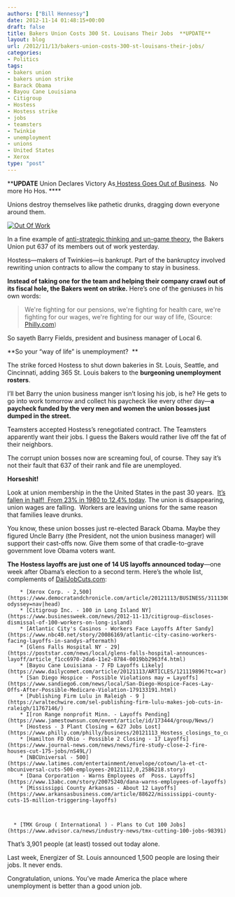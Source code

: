 ```yaml
---
authors: ["Bill Hennessy"]
date: 2012-11-14 01:48:15+00:00
draft: false
title: Bakers Union Costs 300 St. Louisans Their Jobs  **UPDATE**
layout: blog
url: /2012/11/13/bakers-union-costs-300-st-louisans-their-jobs/
categories:
- Politics
tags:
- bakers union
- bakers union strike
- Barack Obama
- Bayou Cane Louisiana
- Citigroup
- Hostess
- Hostess strike
- jobs
- teamsters
- Twinkie
- unemployment
- unions
- United States
- Xerox
type: "post"
---
```


****UPDATE** Union Declares Victory As[ Hostess Goes Out of Business](https://stlouis.cbslocal.com/2012/11/16/breaking-hostess-shutting-down-for-good-after-labor-clash/).  No more Ho Hos. ****

Unions destroy themselves like pathetic drunks, dragging down everyone around them.

[![Out Of Work](https://ludicrite.files.wordpress.com/2012/11/hostess-strike-raw_thumb.jpg)
](https://ludicrite.files.wordpress.com/2012/11/hostess-strike-raw.jpg)

In a fine example of [anti-strategic thinking and un-game theory](https://hennessysview.com/2012/11/12/dont-expect-boehner-to-play-the-black-knight/), the Bakers Union put 637 of its members out of work yesterday.

Hostess—makers of Twinkies—is bankrupt. Part of the bankruptcy involved rewriting union contracts to allow the company to stay in business.

**Instead of taking one for the team and helping their company crawl out of its fiscal hole, the Bakers went on strike.** Here’s one of the geniuses in his own words:


> We're fighting for our pensions, we're fighting for health care, we're fighting for our wages, we're fighting for our way of life, (Source: [Philly.com](https://www.philly.com/philly/business/20121113_Hostess_closings_to_cut_627_jobs.html#ixzz2C9gCPSar))


So sayeth Barry Fields, president and business manager of Local 6.

**So your “way of life” is unemployment?  **

The strike forced Hostess to shut down bakeries in St. Louis, Seattle, and Cincinnati, adding 365 St. Louis bakers to the **burgeoning unemployment rosters**.

I’ll bet Barry the union business manger isn’t losing his job, is he? He gets to go into work tomorrow and collect his paycheck like every other day—**a paycheck funded by the very men and women the union bosses just dumped in the street.**

Teamsters accepted Hostess’s renegotiated contract. The Teamsters apparently want their jobs. I guess the Bakers would rather live off the fat of their neighbors.

The corrupt union bosses now are screaming foul, of course. They say it’s not their fault that 637 of their rank and file are unemployed.

**Horseshit!**

Look at union membership in the the United States in the past 30 years.  [It’s fallen in half!  From 23% in 1980 to 12.4% today](https://www.heritage.org/research/reports/2010/01/majority-of-union-members-now-work-for-the-government). The union is disappearing, union wages are falling.  Workers are leaving unions for the same reason that families leave drunks.

You know, these union bosses just re-elected Barack Obama. Maybe they figured Uncle Barry (the President, not the union business manager) will support their cast-offs now. Give them some of that cradle-to-grave government love Obama voters want.

**The Hostess layoffs are just one of 14 US layoffs announced today**—one week after Obama’s election to a second term. Here’s the whole list, complements of [DailJobCuts.com](https://www.dailyjobcuts.com/):




	    * [Xerox Corp. - 2,500](https://www.democratandchronicle.com/article/20121113/BUSINESS/311130035/Xerox?odyssey=nav|head)
	    * [Citigroup Inc. - 100 in Long Island NY](https://www.businessweek.com/news/2012-11-13/citigroup-discloses-dismissal-of-100-workers-on-long-island)
	    * [Atlantic City's Casinos - Workers Face Layoffs After Sandy](https://www.nbc40.net/story/20086169/atlantic-city-casino-workers-facing-layoffs-in-sandys-aftermath)
	    * [Glens Falls Hospital NY - 29](https://poststar.com/news/local/glens-falls-hospital-announces-layoff/article_f1cc6970-2da6-11e2-8784-0019bb2963f4.html)
	    * [Bayou Cane Louisiana - 7 FD Layoffs Likely](https://www.dailycomet.com/article/20121113/ARTICLES/121119896?tc=ar)
	    * [San Diego Hospice - Possible Violations may = Layoffs](https://www.sandiego6.com/news/local/San-Diego-Hospice-Faces-Lay-Offs-After-Possible-Medicare-Violation-179133191.html)
	    * [Publishing Firm Lulu in Raleigh - 9 ](https://wraltechwire.com/sel-publishing-firm-lulu-makes-job-cuts-in-raleigh/11767146/)
	    * I[ron Range nonprofit Minn. - Layoffs Pending](https://www.jamestownsun.com/event/article/id/173444/group/News/)
	    * [Hostess - 3 Plant Closing = 627 Jobs Lost](https://www.philly.com/philly/business/20121113_Hostess_closings_to_cut_627_jobs.html)
	    * [Hamilton FD Ohio - Possible 2 Closing - 17 Layoffs](https://www.journal-news.com/news/news/fire-study-close-2-fire-houses-cut-175-jobs/nS49L/)
	    * [NBCUniversal - 500](https://www.latimes.com/entertainment/envelope/cotown/la-et-ct-nbcuniversal-cuts-500-employees-20121112,0,2586218.story)
	    * [Dana Corporation - Warns Employees of  Poss. Layoffs](https://www.13abc.com/story/20075240/dana-warns-employees-of-layoffs)
	    * [Mississippi County Arkansas - About 12 Layoffs](https://www.arkansasbusiness.com/article/88622/mississippi-county-cuts-15-million-triggering-layoffs)



	  * [TMX Group ( International ) - Plans to Cut 100 Jobs](https://www.advisor.ca/news/industry-news/tmx-cutting-100-jobs-98391)

That’s 3,901 people (at least) tossed out today alone.

Last week, Energizer of St. Louis announced 1,500 people are losing their jobs. It never ends.

Congratulation, unions. You’ve made America the place where unemployment is better than a good union job.
